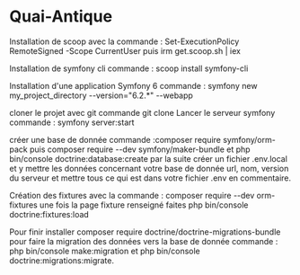 # Quai-Antique


Installation de scoop avec la commande : Set-ExecutionPolicy RemoteSigned -Scope CurrentUser puis irm get.scoop.sh | iex

Installation de symfony cli  commande :  scoop install symfony-cli

Installation d'une application Symfony 6 commande :  symfony new my_project_directory --version="6.2.*" --webapp

cloner le projet avec git commande git clone
Lancer le serveur symfony commande : symfony server:start

créer une base de donnée commande :composer require symfony/orm-pack puis composer require --dev symfony/maker-bundle et php bin/console doctrine:database:create par la suite créer un fichier .env.local et y mettre les données concernant votre base de donnée url, nom, version du serveur et mettre tous ce qui est dans votre fichier .env en commentaire.

Création des fixtures avec la commande : composer require --dev orm-fixtures une fois la page fixture renseigné faites php bin/console doctrine:fixtures:load

Pour finir installer  composer require doctrine/doctrine-migrations-bundle pour faire la migration des données vers la base de donnée commande : php bin/console make:migration et  php bin/console doctrine:migrations:migrate.
